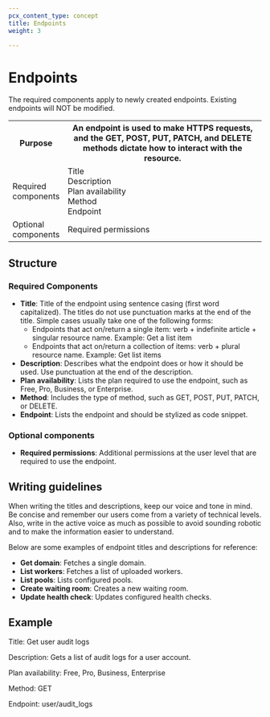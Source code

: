 ```yaml
---
pcx_content_type: concept
title: Endpoints
weight: 3

---
```


# Endpoints

The required components apply to newly created endpoints. Existing endpoints will NOT be modified.

<table>
  <tr>
    <th style="width:20%">Purpose</th>
    <th>An endpoint is used to make HTTPS requests, and the GET, POST, PUT, PATCH, and DELETE methods dictate how to interact with the resource.</th>
  </tr>
  <tr>
    <td>Required components</td>
    <td>Title<br/>Description<br/>Plan availability<br/>Method<br/>Endpoint</td>
  </tr>
  <tr>
    <td>Optional components</td>
    <td>Required permissions</td>
  </tr>
</table>

## Structure

### Required Components

+ **Title**: Title of the endpoint using sentence casing (first word capitalized). The titles do not use punctuation marks at the end of the title. Simple cases usually take one of the following forms:
  + Endpoints that act on/return a single item: verb + indefinite article + singular resource name. Example: Get a list item
  + Endpoints that act on/return a collection of items: verb + plural resource name. Example: Get list items
+ **Description**: Describes what the endpoint does or how it should be used. Use punctuation at the end of the description.
+ **Plan availability**: Lists the plan required to use the endpoint, such as Free, Pro, Business, or Enterprise.
+ **Method**: Includes the type of method, such as GET, POST, PUT, PATCH, or DELETE.
+ **Endpoint**: Lists the endpoint and should be stylized as code snippet.

### Optional components

+ **Required permissions**: Additional permissions at the user level that are required to use the endpoint.

## Writing guidelines

When writing the titles and descriptions, keep our voice and tone in mind. Be concise and remember our users come from a variety of technical levels. Also, write in the active voice as much as possible to avoid sounding robotic and to make the information easier to understand.

Below are some examples of endpoint titles and descriptions for reference:

+ **Get domain**: Fetches a single domain.
+ **List workers**: Fetches a list of uploaded workers.
+ **List pools**: Lists configured pools.
+ **Create waiting room**: Creates a new waiting room.
+ **Update health check**: Updates configured health checks.

## Example

Title: Get user audit logs

Description: Gets a list of audit logs for a user account.

Plan availability: Free, Pro, Business, Enterprise

Method: GET

Endpoint: user/audit_logs
